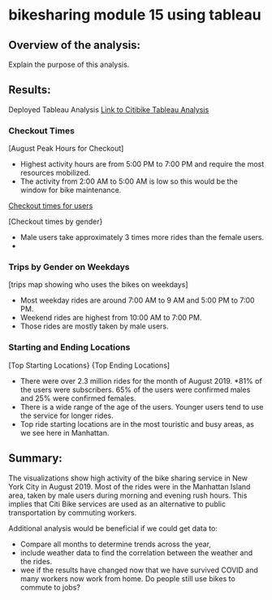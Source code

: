 # bikesharing  module 15 using tableau

## Overview of the analysis: 
Explain the purpose of this analysis.


## Results: 

Deployed Tableau Analysis
[Link to Citibike Tableau Analysis](https://public.tableau.com/app/profile/valerie.chau/viz/CitiBikeSharingAnalysis_16779561209320/Citibikeriders) 



### Checkout Times 

[August Peak Hours for Checkout]

* Highest activity hours are from 5:00 PM to 7:00 PM and require the most resources mobilized.
* The activity from 2:00 AM to 5:00 AM is low so this would be the window for bike maintenance.

[Checkout times for users](CheckoutTimeForUsers.PNG) 

[Checkout times by gender}

* Male users take approximately 3 times more rides than the female users.
* 

### Trips by Gender on Weekdays

[trips map showing who uses the bikes on weekdays]

* Most weekday rides are around 7:00 AM to 9 AM and 5:00 PM to 7:00 PM.
* Weekend rides are highest from 10:00 AM to 7:00 PM.
* Those rides are mostly taken by male users.

### Starting and Ending Locations 

[Top Starting Locations}
{Top Ending Locations]

* There were over 2.3 million rides for the month of August 2019.
*81% of the users were subscribers. 65% of the users were confirmed males and 25% were confirmed females.
* There is a wide range of the age of the users. Younger users tend to use the service for longer rides.
* Top ride starting locations are in the most touristic and busy areas, as we see here in Manhattan.


## Summary: 
The visualizations show high activity of the bike sharing service in New York City in August 2019.
Most of the rides were in the Manhattan Island area, taken by male users during morning and evening rush hours. This implies that Citi Bike services are used as an alternative to public transportation by commuting workers.

Additional analysis would be beneficial if we could get data to:
* Compare all months to determine trends across the year,
* include weather data to find the correlation between the weather and the rides.
* wee if the results have changed now that we have survived COVID and many workers now work from home. Do people still use bikes to commute to jobs?
